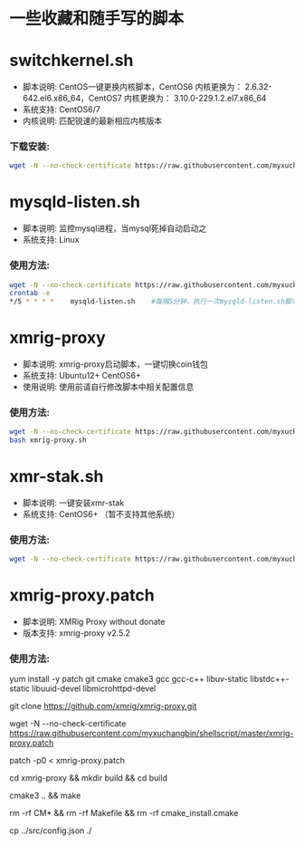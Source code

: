 # 一些收藏和随手写的脚本

switchkernel.sh
======

- 脚本说明: CentOS一键更换内核脚本，CentOS6 内核更换为： 2.6.32-642.el6.x86_64，CentOS7 内核更换为： 3.10.0-229.1.2.el7.x86_64
- 系统支持: CentOS6/7
- 内核说明: 匹配锐速的最新相应内核版本

### 下载安装:
``` bash
wget -N --no-check-certificate https://raw.githubusercontent.com/myxuchangbin/shellscript/master/switchkernel.sh && chmod +x bbr.sh && bash switchkernel.sh
```
mysqld-listen.sh
======

- 脚本说明: 监控mysql进程，当mysql死掉自动启动之
- 系统支持: Linux

### 使用方法:
``` bash
wget -N --no-check-certificate https://raw.githubusercontent.com/myxuchangbin/shellscript/master/mysqld-listen.sh && chmod +x mysqld-listen.sh
crontab -e
*/5 * * * *    mysqld-listen.sh    #每隔5分钟，执行一次mysqld-listen.sh脚本。
```
xmrig-proxy
======

- 脚本说明: xmrig-proxy启动脚本，一键切换coin钱包
- 系统支持: Ubuntu12+ CentOS6+
- 使用说明: 使用前请自行修改脚本中相关配置信息

### 使用方法:
``` bash
wget -N --no-check-certificate https://raw.githubusercontent.com/myxuchangbin/shellscript/master/xmrig-proxy/xmrig-proxy.sh && chmod +x xmrig-proxy.sh
bash xmrig-proxy.sh
```

xmr-stak.sh
======

- 脚本说明: 一键安装xmr-stak
- 系统支持: CentOS6+ （暂不支持其他系统）

### 使用方法:
``` bash
wget -N --no-check-certificate https://raw.githubusercontent.com/myxuchangbin/shellscript/master/xmr-stak.sh && chmod +x xmr-stak.sh && bash xmr-stak.sh
```

xmrig-proxy.patch
======

- 脚本说明: XMRig Proxy without donate
- 版本支持: xmrig-proxy v2.5.2

### 使用方法:

yum install -y patch git cmake cmake3 gcc gcc-c++ libuv-static libstdc++-static libuuid-devel libmicrohttpd-devel

git clone https://github.com/xmrig/xmrig-proxy.git

wget -N --no-check-certificate https://raw.githubusercontent.com/myxuchangbin/shellscript/master/xmrig-proxy.patch

patch -p0 < xmrig-proxy.patch

cd xmrig-proxy && mkdir build && cd build

cmake3 .. && make

rm -rf CM* && rm -rf Makefile && rm -rf cmake_install.cmake

cp ../src/config.json ./

